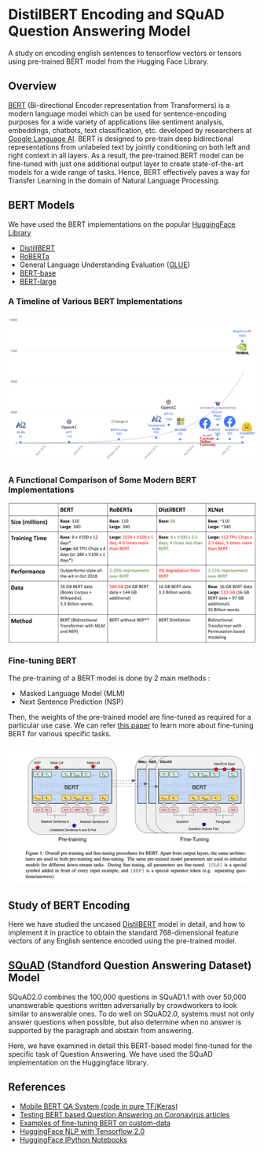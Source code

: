 # DistilBERT Encoding and SQuAD Question Answering Model
A study on encoding english sentences to tensorflow vectors or tensors using pre-trained BERT model from the Hugging Face Library.

## Overview 

[BERT](https://arxiv.org/abs/1810.04805) (Bi-directional Encoder representation from Transformers) is a modern language model which can be used for sentence-encoding purposes for a wide variety of applications like sentiment analysis, embeddings, chatbots, text classification, etc. developed by researchers at [Google Language AI](https://research.google/teams/language/). BERT is designed to pre-train deep bidirectional representations from unlabeled text by jointly conditioning on both left and right context in all layers. As a result, the pre-trained BERT model can be fine-tuned with just one additional output layer to create state-of-the-art models for a wide range of tasks. Hence, BERT effectively paves a way for Transfer Learning in the domain of Natural Language Processing.

## BERT Models

We have used the BERT implementations on the popular [HuggingFace Library](https://huggingface.co/)

- [DistillBERT](https://huggingface.co/transformers/model_doc/distilbert.html)
- [RoBERTa](https://huggingface.co/transformers/model_doc/roberta.html)
- General Language Understanding Evaluation ([GLUE](https://gluebenchmark.com/))
- [BERT-base](https://huggingface.co/bert-base-uncased)
- [BERT-large](https://huggingface.co/bert-large-uncased)




### A Timeline of Various BERT Implementations

![Timeline of the Implementations of BERT](BERT_Timeline.png)


### A Functional Comparison of Some Modern BERT Implementations

![Comparison of Various BERT Models](BERT_Comparison.png)


### Fine-tuning BERT 

The pre-training of a BERT model is done by 2 main methods :
- Masked Language Model (MLM)
- Next Sentence Prediction (NSP)

Then, the weights of the pre-trained model are fine-tuned as required for a particular use case. We can refer [this paper](https://arxiv.org/pdf/1810.04805.pdf) to learn more about fine-tuning BERT for various specific tasks. 

![BERT Pre-Training and Fine-tuning](BERT_Training.png)


## Study of BERT Encoding

Here we have studied the uncased [DistilBERT](https://arxiv.org/abs/1910.01108) model in detail, and how to implement it in practice to obtain the standard 768-dimensional feature vectors of any English sentence encoded using the pre-trained model. 

## [SQuAD](https://rajpurkar.github.io/SQuAD-explorer/) (Standford Question Answering Dataset) Model

SQuAD2.0 combines the 100,000 questions in SQuAD1.1 with over 50,000 unanswerable questions written adversarially by crowdworkers to look similar to answerable ones. To do well on SQuAD2.0, systems must not only answer questions when possible, but also determine when no answer is supported by the paragraph and abstain from answering.

Here, we have examined in detail this BERT-based model fine-tuned for the specific task of Question Answering. We have used the SQuAD implementation on the Huggingface library.

## References

* [Mobile BERT QA System (code in pure TF/Keras)](https://www.tensorflow.org/lite/models/bert_qa/overview)
* [Testing BERT based Question Answering on Coronavirus articles](https://towardsdatascience.com/testing-bert-based-question-answering-on-coronavirus-articles-13623637a4ff)
* [Examples of fine-tuning BERT on custom-data](https://huggingface.co/transformers/examples.html#squad)
* [HuggingFace NLP with Tensorflow 2.0](https://medium.com/tensorflow/using-tensorflow-2-for-state-of-the-art-natural-language-processing-102445cda54a)
* [HuggingFace IPython Notebooks](https://huggingface.co/transformers/notebooks.html)
